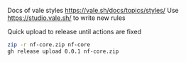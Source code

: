 Docs of vale styles https://vale.sh/docs/topics/styles/
Use https://studio.vale.sh/ to write new rules

Quick upload to release until actions are fixed

``` bash
zip -r nf-core.zip nf-core
gh release upload 0.0.1 nf-core.zip
```

